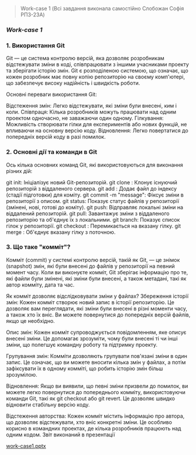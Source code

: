 >  Work-case 1 (Всі завдання виконала самостійно Слобожан Софія РПЗ-23А)
### _Work-case 1_


### 1. Використання Git
Git — це система контролю версій, яка дозволяє розробникам відстежувати зміни в коді, співпрацювати з іншими учасниками проекту та зберігати історію змін. Git є розподіленою системою, що означає, що кожен розробник має повну копію репозиторію на своєму комп'ютері, що забезпечує високу надійність і швидкість роботи.

Основні переваги використання Git:

Відстеження змін: Легко відстежувати, які зміни були внесені, ким і коли.
Співпраця: Кілька розробників можуть працювати над одним проектом одночасно, не заважаючи один одному.
Гілкування: Можливість створювати гілки для експериментів або нових функцій, не впливаючи на основну версію коду.
Відновлення: Легко повертатися до попередніх версій коду в разі помилок.

### 2. Основні дії та команди в Git
Ось кілька основних команд Git, які використовуються для виконання різних дій:

git init: Ініціалізує новий Git-репозиторій.
git clone <url>: Клонує існуючий репозиторій з віддаленого сервера.
git add <file>: Додає файл до індексу (стадії підготовки) для коміту.
git commit -m "message": Фіксує зміни в репозиторії з описом.
git status: Показує статус файлів у репозиторії (змінені, нові, готові до коміту).
git push: Відправляє локальні зміни на віддалений репозиторій.
git pull: Завантажує зміни з віддаленого репозиторію та об'єднує їх з локальними.
git branch: Показує список гілок у репозиторії.
git checkout <branch>: Перемикається на вказану гілку.
git merge <branch>: Об'єднує вказану гілку з поточною.

### 3. Що таке "комміт"?
Комміт (commit) у системі контролю версій, такій як Git, — це знімок (snapshot) змін, які були внесені до файлів у репозиторії на певний момент часу. Коли ви виконуєте комміт, Git зберігає інформацію про те, які файли були змінені, які зміни були внесені, а також метадані, такі як автор комміту, дата та час.

Як комміт дозволяє відслідковувати зміни у файлах?
Збереження історії змін: Кожен комміт створює новий запис в історії репозиторію. Це дозволяє вам переглядати, які зміни були внесені в різні моменти часу, а також хто їх вніс. Ви можете повернутися до попередніх версій файлів, якщо це необхідно.

Опис змін: Кожен комміт супроводжується повідомленням, яке описує внесені зміни. Це допомагає зрозуміти, чому були внесені ті чи інші зміни, що полегшує командну роботу та підтримку проекту.

Групування змін: Комміти дозволяють групувати пов'язані зміни в один запис. Це означає, що ви можете вносити кілька змін у файлах, а потім зафіксувати їх в одному комміті, що робить історію змін більш зрозумілою.

Відновлення: Якщо ви виявили, що певні зміни призвели до помилок, ви можете легко повернутися до попереднього комміту, використовуючи команди Git, такі як git checkout або git revert. Це дозволяє швидко відновити стабільну версію коду.

Відстеження авторства: Кожен комміт містить інформацію про автора, що дозволяє відстежувати, хто вніс конкретні зміни. Це особливо корисно в командних проектах, де кілька розробників працюють над одним кодом.
Звіт виконаний в презентації

[work-case1.pptx](https://github.com/user-attachments/files/18628313/work-case1.pptx)
